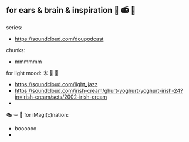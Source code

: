 ## for ears & brain & inspiration  :musical_score:  :radio:  :musical_keyboard:

series:
- https://soundcloud.com/doupodcast

chunks:
- mmmmmm

for light mood:  :sunny:  :milky_way:  :rainbow:
- https://soundcloud.com/light_jazz
- https://soundcloud.com/irish-cream/ghurt-yoghurt-yoghurt-irish-24?in=irish-cream/sets/2002-irish-cream
- 

:performing_arts:  :aquarius:  :heart_decoration:  for iMagi(c)nation: 
- boooooo
- 
